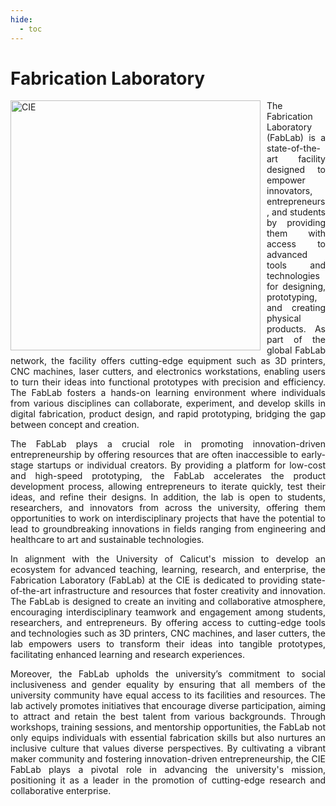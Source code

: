 ```yaml
---
hide:
  - toc
---
```





# Fabrication Laboratory

<div style="float: left; margin-right: 10px;">
  <img src="../images/fab_1.jpg" alt="CIE" width="400">
</div>

<div style="text-align: justify;">

<p style="text-indent: 40px;">

The Fabrication Laboratory (FabLab) is a state-of-the-art facility designed to empower
innovators, entrepreneurs, and students by providing them with access to advanced tools
and technologies for designing, prototyping, and creating physical products.
As part of the global FabLab network, the facility offers cutting-edge equipment such as
3D printers, CNC machines, laser cutters, and electronics workstations, enabling users
to turn their ideas into functional prototypes with precision and efficiency.
The FabLab fosters a hands-on learning environment where individuals from various disciplines
can collaborate, experiment, and develop skills in digital fabrication, product design,
and rapid prototyping, bridging the gap between concept and creation.

</p>
<p style="text-indent: 40px;">

The FabLab plays a crucial role in promoting innovation-driven entrepreneurship by offering
resources that are often inaccessible to early-stage startups or individual creators.
By providing a platform for low-cost and high-speed prototyping, the FabLab accelerates
the product development process, allowing entrepreneurs to iterate quickly, test their ideas,
and refine their designs. In addition, the lab is open to students, researchers, and innovators
from across the university, offering them opportunities to work on interdisciplinary projects
that have the potential to lead to groundbreaking innovations in fields ranging from engineering
and healthcare to art and sustainable technologies.

</p>
<p style="text-indent: 40px;">

In alignment with the University of Calicut's mission to develop an ecosystem for advanced
teaching, learning, research, and enterprise, the Fabrication Laboratory (FabLab) at the
CIE is dedicated to providing state-of-the-art infrastructure and resources that foster
creativity and innovation. The FabLab is designed to create an inviting and collaborative
atmosphere, encouraging interdisciplinary teamwork and engagement among students, researchers,
and entrepreneurs. By offering access to cutting-edge tools and technologies such as
3D printers, CNC machines, and laser cutters, the lab empowers users to transform
their ideas into tangible prototypes, facilitating enhanced learning and research experiences.

</p>
<p style="text-indent: 40px;">

Moreover, the FabLab upholds the university’s commitment to social inclusiveness and gender
equality by ensuring that all members of the university community have equal access to its
facilities and resources. The lab actively promotes initiatives that encourage diverse participation,
aiming to attract and retain the best talent from various backgrounds.
Through workshops, training sessions, and mentorship opportunities, the FabLab not only equips
individuals with essential fabrication skills but also nurtures an inclusive culture that values
diverse perspectives. By cultivating a vibrant maker community and fostering innovation-driven
entrepreneurship, the CIE FabLab plays a pivotal role in advancing the university's mission,
positioning it as a leader in the promotion of cutting-edge research and collaborative enterprise.

</p>

</div>

